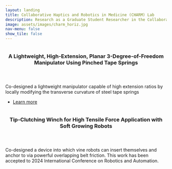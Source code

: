 ```yaml
---
layout: landing
title: Collaborative Haptics and Robotics in Medicine (CHARM) Lab
description: Research as a Graduate Student Researcher in the Collaborative Haptics and Robotics in Medicine (CHARM) Lab
image: assets/images/charm_horiz.jpg
nav-menu: false
show_tile: false
---
```


<!-- Main -->
<div id="main">

<!-- Two -->
<section id="two" class="spotlights">
	<section>
		<a href="https://ieeexplore.ieee.org/document/9811976" class="image">
			<img src="{% link assets/images/tapebot.jpg %}" alt="" data-position="center center" />
		</a>
		<div class="content">
			<div class="inner">
				<header class="major">
					<h3>A Lightweight, High-Extension, Planar 3-Degree-of-Freedom Manipulator Using Pinched Tape Springs</h3>
				</header>
				<p>Co-designed a lightweight manipulator capable of high extension ratios by locally modifying the transverse curvature of steel tape springs</p>
				<ul class="actions">
					<li><a href="https://ieeexplore.ieee.org/document/9811976" class="button">Learn more</a></li>
				</ul>
			</div>
		</div>
	</section>
	<section>
		<a>
			<img src="{% link assets/images/charm_horiz.jpg %}" alt="" data-position="top center" />
		</a>
		<div class="content">
			<div class="inner">
				<header class="major">
					<h3>Tip-Clutching Winch for High Tensile Force Application with Soft Growing Robots</h3>
				</header>
				<p>Co-designed a device into which vine robots can insert themselves and anchor to via powerful overlapping belt friction. This work has been accepted to 2024 International Conference on Robotics and Automation.</p>
				<!--ul class="actions">
					<li><a href="rogers.html" class="button">Learn more</a></li>
				</ul-->
			</div>
		</div>
	</section>
</section>





</div>
